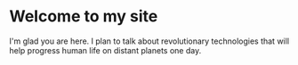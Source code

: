 # Welcome to my site

I'm glad you are here. I plan to talk about revolutionary technologies that will help progress human life on distant planets one day.
